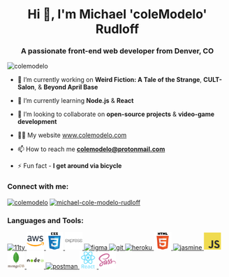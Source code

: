 <h1 align="center">Hi 👋, I'm Michael 'coleModelo' Rudloff</h1>
<h3 align="center">A passionate front-end web developer from Denver, CO</h3>

<p align="left"> <img src="https://komarev.com/ghpvc/?username=colemodelo&label=Profile%20views&color=0e75b6&style=flat" alt="colemodelo" /> </p>

- 🔭 I’m currently working on **Weird Fiction: A Tale of the Strange**, **CULT-Salon**, & **Beyond April Base**

- 🌱 I’m currently learning **Node.js** & **React**

- 👯 I’m looking to collaborate on **open-source projects** & **video-game development**

- 👨‍💻 My website www.colemodelo.com <!--All of my projects are available at www.colemodelo.com-->

- 📫 How to reach me **colemodelo@protonmail.com**

<!-- - 📄 Know about my experiences [https://docs.google.com/document/d/1KOPfSKwudnsckiStRtV9E7H6lLEWpXHju6TlXNb35TY/edit?usp=sharing](https://docs.google.com/document/d/1KOPfSKwudnsckiStRtV9E7H6lLEWpXHju6TlXNb35TY/edit?usp=sharing) -->

- ⚡ Fun fact  - **I get around via bicycle**

<h3 align="left">Connect with me:</h3>
<p align="left">
<a href="https://twitter.com/colemodelo" target="blank"><img align="center" src="https://cdn.jsdelivr.net/npm/simple-icons@3.0.1/icons/twitter.svg" alt="colemodelo" height="30" width="40" /></a>
<a href="https://linkedin.com/in/michael-cole-modelo-rudloff" target="blank"><img align="center" src="https://cdn.jsdelivr.net/npm/simple-icons@3.0.1/icons/linkedin.svg" alt="michael-cole-modelo-rudloff" height="30" width="40" /></a>
</p>

<h3 align="left">Languages and Tools:</h3>
<p align="left"> <a href="https://www.11ty.dev/" target="_blank"> <img src="https://gist.githubusercontent.com/vivek32ta/c7f7bf583c1fb1c58d89301ea40f37fd/raw/f4c85cce5790758286b8f155ef9a177710b995df/11ty.svg" alt="11ty" width="40" height="40"/> </a> <a href="https://aws.amazon.com" target="_blank"> <img src="https://raw.githubusercontent.com/devicons/devicon/master/icons/amazonwebservices/amazonwebservices-original-wordmark.svg" alt="aws" width="40" height="40"/> </a> <a href="https://www.w3schools.com/css/" target="_blank"> <img src="https://raw.githubusercontent.com/devicons/devicon/master/icons/css3/css3-original-wordmark.svg" alt="css3" width="40" height="40"/> </a> <a href="https://expressjs.com" target="_blank"> <img src="https://raw.githubusercontent.com/devicons/devicon/master/icons/express/express-original-wordmark.svg" alt="express" width="40" height="40"/> </a> <a href="https://www.figma.com/" target="_blank"> <img src="https://www.vectorlogo.zone/logos/figma/figma-icon.svg" alt="figma" width="40" height="40"/> </a> <a href="https://git-scm.com/" target="_blank"> <img src="https://www.vectorlogo.zone/logos/git-scm/git-scm-icon.svg" alt="git" width="40" height="40"/> </a> <a href="https://heroku.com" target="_blank"> <img src="https://www.vectorlogo.zone/logos/heroku/heroku-icon.svg" alt="heroku" width="40" height="40"/> </a> <a href="https://www.w3.org/html/" target="_blank"> <img src="https://raw.githubusercontent.com/devicons/devicon/master/icons/html5/html5-original-wordmark.svg" alt="html5" width="40" height="40"/> </a> <a href="https://jasmine.github.io/" target="_blank"> <img src="https://www.vectorlogo.zone/logos/jasmine/jasmine-icon.svg" alt="jasmine" width="40" height="40"/> </a> <a href="https://developer.mozilla.org/en-US/docs/Web/JavaScript" target="_blank"> <img src="https://raw.githubusercontent.com/devicons/devicon/master/icons/javascript/javascript-original.svg" alt="javascript" width="40" height="40"/> </a> <a href="https://www.mongodb.com/" target="_blank"> <img src="https://raw.githubusercontent.com/devicons/devicon/master/icons/mongodb/mongodb-original-wordmark.svg" alt="mongodb" width="40" height="40"/> </a> <a href="https://nodejs.org" target="_blank"> <img src="https://raw.githubusercontent.com/devicons/devicon/master/icons/nodejs/nodejs-original-wordmark.svg" alt="nodejs" width="40" height="40"/> </a> <a href="https://postman.com" target="_blank"> <img src="https://www.vectorlogo.zone/logos/getpostman/getpostman-icon.svg" alt="postman" width="40" height="40"/> </a> <a href="https://reactjs.org/" target="_blank"> <img src="https://raw.githubusercontent.com/devicons/devicon/master/icons/react/react-original-wordmark.svg" alt="react" width="40" height="40"/> </a> <a href="https://sass-lang.com" target="_blank"> <img src="https://raw.githubusercontent.com/devicons/devicon/master/icons/sass/sass-original.svg" alt="sass" width="40" height="40"/> </a> </p>


<!--
**Colemodelo/colemodelo** is a ✨ _special_ ✨ repository because its `README.md` (this file) appears on your GitHub profile.

Here are some ideas to get you started:

- 🔭 I’m currently working on ...
- 🌱 I’m currently learning ...
- 👯 I’m looking to collaborate on ...
- 🤔 I’m looking for help with ...
- 💬 Ask me about ...
- 📫 How to reach me: ...
- 😄 Pronouns: ...
- ⚡ Fun fact: ...
-->
